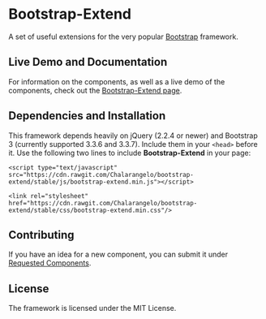 # Bootstrap-Extend

A set of useful extensions for the very popular [Bootstrap](http://getbootstrap.com/) framework.

## Live Demo and Documentation

For information on the components, as well as a live demo of the components, check out the [Bootstrap-Extend page](https://chalarangelo.github.io/bootstrap-extend/).

## Dependencies and Installation

This framework depends heavily on jQuery (2.2.4 or newer) and Bootstrap 3 (currently supported 3.3.6 and 3.3.7). Include them in your `<head>` before it. Use the following two lines to include **Bootstrap-Extend** in your page:

`<script type="text/javascript" src="https://cdn.rawgit.com/Chalarangelo/bootstrap-extend/stable/js/bootstrap-extend.min.js"></script>`

`<link rel="stylesheet" href="https://cdn.rawgit.com/Chalarangelo/bootstrap-extend/stable/css/bootstrap-extend.min.css"/>`

## Contributing

If you have an idea for a new component, you can submit it under [Requested Components](https://github.com/Chalarangelo/bootstrap-extend/issues/3).

## License

The framework is licensed under the MIT License.